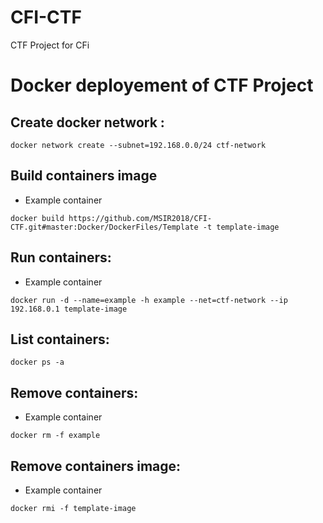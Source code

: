 # CFI-CTF
CTF Project for CFi 

# Docker deployement of CTF Project 

## Create docker network :
```
docker network create --subnet=192.168.0.0/24 ctf-network
```

## Build containers image
- Example container
```
docker build https://github.com/MSIR2018/CFI-CTF.git#master:Docker/DockerFiles/Template -t template-image
```

## Run containers:
- Example container
```
docker run -d --name=example -h example --net=ctf-network --ip 192.168.0.1 template-image
```

## List containers:
```
docker ps -a
```

## Remove containers:
- Example container
```
docker rm -f example
```

## Remove containers image:
- Example container
```
docker rmi -f template-image
```
